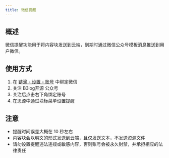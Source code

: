 ```yaml
---
title: 微信提醒
---
```

## 概述

微信提醒功能用于将内容块发送到云端，到期时通过微信公众号模板消息推送到用户微信。

## 使用方式

1. 在 [链滴 - 设置 - 账号](https://ld246.com/settings/account) 中绑定微信
2. 关注 B3log开源 公众号
3. 关注后点击右下角绑定账号
4. 在思源中通过块标菜单设置提醒

## 注意

* 提醒时间误差大概在 10 秒左右
* 内容块会以明文的形式发送到云端，且仅发送文本，不发送资源文件
* 请勿设置提醒违法违规或敏感内容，否则账号会被永久封禁，并承担相应的法律责任
